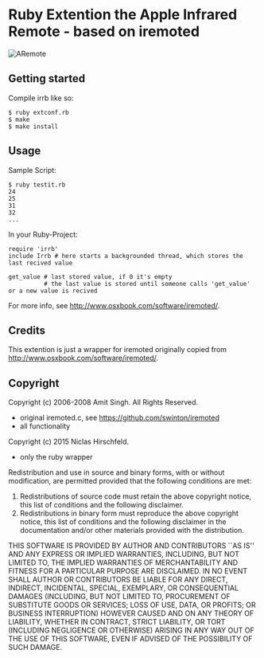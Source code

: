 Ruby Extention the Apple Infrared Remote - based on iremoted
=============================================================

![ARemote](https://raw.githubusercontent.com/nwhirschfeld/irrd/master/logo/remote.svg)

Getting started
---------------
Compile irrb like so:

    $ ruby extconf.rb
    $ make
    $ make install

Usage
-----

Sample Script:

    $ ruby testit.rb
    24
    25
    31
    32
    ...

In your Ruby-Project:

    require 'irrb'
    include Irrb # here starts a backgrounded thread, which stores the last recived value

    get_value # last stored value, if 0 it's empty
              # the last value is stored until someone calls 'get_value' or a new value is recived

For more info, see <http://www.osxbook.com/software/iremoted/>.

Credits
-------
This extention is just a wrapper for iremoted originally copied from <http://www.osxbook.com/software/iremoted/>.

Copyright
---------
Copyright (c) 2006-2008 Amit Singh. All Rights Reserved.

 - original iremoted.c, see https://github.com/swinton/iremoted
 - all functionality

Copyright (c) 2015 Niclas Hirschfeld.

 - only the ruby wrapper

Redistribution and use in source and binary forms, with or without
modification, are permitted provided that the following conditions
are met:
1. Redistributions of source code must retain the above copyright
   notice, this list of conditions and the following disclaimer.
2. Redistributions in binary form must reproduce the above copyright
   notice, this list of conditions and the following disclaimer in the
   documentation and/or other materials provided with the distribution.
   
THIS SOFTWARE IS PROVIDED BY AUTHOR AND CONTRIBUTORS ``AS IS'' AND
ANY EXPRESS OR IMPLIED WARRANTIES, INCLUDING, BUT NOT LIMITED TO, THE
IMPLIED WARRANTIES OF MERCHANTABILITY AND FITNESS FOR A PARTICULAR PURPOSE
ARE DISCLAIMED.  IN NO EVENT SHALL AUTHOR OR CONTRIBUTORS BE LIABLE
FOR ANY DIRECT, INDIRECT, INCIDENTAL, SPECIAL, EXEMPLARY, OR CONSEQUENTIAL
DAMAGES (INCLUDING, BUT NOT LIMITED TO, PROCUREMENT OF SUBSTITUTE GOODS
OR SERVICES; LOSS OF USE, DATA, OR PROFITS; OR BUSINESS INTERRUPTION)
HOWEVER CAUSED AND ON ANY THEORY OF LIABILITY, WHETHER IN CONTRACT, STRICT
LIABILITY, OR TORT (INCLUDING NEGLIGENCE OR OTHERWISE) ARISING IN ANY WAY
OUT OF THE USE OF THIS SOFTWARE, EVEN IF ADVISED OF THE POSSIBILITY OF
SUCH DAMAGE.
